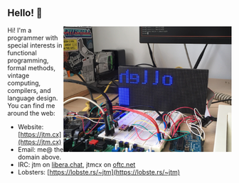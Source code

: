 ## Hello! 👋

<img align="right" width="378px" src="images/adadisp.png">

Hi! I'm a programmer with special interests in functional programming,
formal methods, vintage computing, compilers, and language design. You
can find me around the web:

  - Website: [https://jtm.cx](https://jtm.cx)
  - Email: me@ the domain above.
  - IRC: jtm on [libera.chat](https://libera.chat), jtmcx on [oftc.net](https://www.oftc.net)
  - Lobsters: [https://lobste.rs/~jtm](https://lobste.rs/~jtm)
